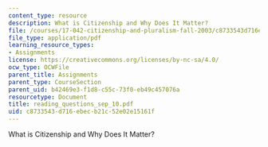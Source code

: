 ```yaml
---
content_type: resource
description: What is Citizenship and Why Does It Matter?
file: /courses/17-042-citizenship-and-pluralism-fall-2003/c8733543d716ebecb21c52e02e15161f_reading_questions_sep_10.pdf
file_type: application/pdf
learning_resource_types:
- Assignments
license: https://creativecommons.org/licenses/by-nc-sa/4.0/
ocw_type: OCWFile
parent_title: Assignments
parent_type: CourseSection
parent_uid: b42469e3-f1d8-c55c-73f0-eb49c457076a
resourcetype: Document
title: reading_questions_sep_10.pdf
uid: c8733543-d716-ebec-b21c-52e02e15161f
---
```

What is Citizenship and Why Does It Matter?